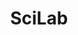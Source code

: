 ---
slug: scilab
title: SciLab
website: http://www.scilab.org/fr/
photo: /img/tech/scilab.png
sort: 9
---